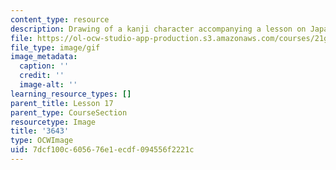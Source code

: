 ```yaml
---
content_type: resource
description: Drawing of a kanji character accompanying a lesson on Japanese.
file: https://ol-ocw-studio-app-production.s3.amazonaws.com/courses/21g-504-japanese-iv-spring-2009/7dcf100c605676e1ecdf094556f2221c_3643.gif
file_type: image/gif
image_metadata:
  caption: ''
  credit: ''
  image-alt: ''
learning_resource_types: []
parent_title: Lesson 17
parent_type: CourseSection
resourcetype: Image
title: '3643'
type: OCWImage
uid: 7dcf100c-6056-76e1-ecdf-094556f2221c
---
```


